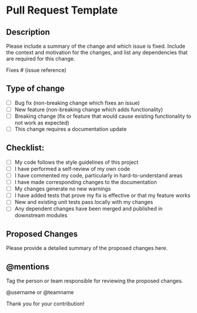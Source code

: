 # Pull Request Template

## Description

Please include a summary of the change and which issue is fixed. Include the context and motivation for the changes, and list any dependencies that are required for this change.

Fixes # (issue reference)

## Type of change

- [ ] Bug fix (non-breaking change which fixes an issue)
- [ ] New feature (non-breaking change which adds functionality)
- [ ] Breaking change (fix or feature that would cause existing functionality to not work as expected)
- [ ] This change requires a documentation update

## Checklist:

- [ ] My code follows the style guidelines of this project
- [ ] I have performed a self-review of my own code
- [ ] I have commented my code, particularly in hard-to-understand areas
- [ ] I have made corresponding changes to the documentation
- [ ] My changes generate no new warnings
- [ ] I have added tests that prove my fix is effective or that my feature works
- [ ] New and existing unit tests pass locally with my changes
- [ ] Any dependent changes have been merged and published in downstream modules

## Proposed Changes

Please provide a detailed summary of the proposed changes here.

## @mentions

Tag the person or team responsible for reviewing the proposed changes.

@username or @teamname

Thank you for your contribution!
